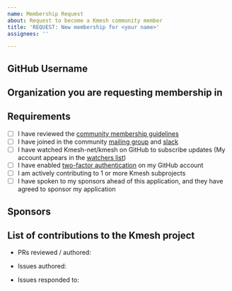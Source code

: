 ```yaml
---
name: Membership Request
about: Request to become a Kmesh community member
title: 'REQUEST: New membership for <your name>'
assignees: ''

---
```


## GitHub Username
<!-- your github handle here -->

## Organization you are requesting membership in
<!-- The organization name here -->

## Requirements

- [ ] I have reviewed the [community membership guidelines]
- [ ] I have joined in the community [mailing group] and [slack]
- [ ] I have watched Kmesh-net/kmesh on GitHub to subscribe updates (My account appears in the [watchers list])
- [ ] I have enabled [two-factor authentication] on my GitHub account
- [ ] I am actively contributing to 1 or more Kmesh subprojects
- [ ] I have spoken to my sponsors ahead of this application, and they have agreed to sponsor my application

## Sponsors
<!--
  List github handle of your sponsors.
  Two sponsors is enough, but better from different companies/organizations.
-->

## List of contributions to the Kmesh project

- PRs reviewed / authored:

- Issues authored:

- Issues responded to:

<!-- Please don't edit the following lines -->
[community membership guidelines]: https://github.com/kmesh-net/website/blob/main/content/en/docs/community/membership.md
[mailing group]: https://groups.google.com/forum/#!forum/kmesh
[slack]: https://cloud-native.slack.com/archives/C06BU2GB8NL
[watchers list]: https://github.com/kmesh-net/kmesh/watchers
[two-factor authentication]: https://help.github.com/en/github/authenticating-to-github/about-two-factor-authentication
